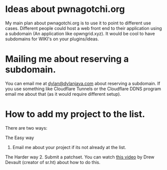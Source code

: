 # Ideas about pwnagotchi.org
My main plan about pwnagotchi.org is to use it to point to different use cases. Different people could host a web front end to their application using a subdomain (An application like opwngrid.xyz). It would be cool to have subdomains for WIKI's on your plugins/ideas.
# Mailing me about reserving a subdomain.
You can email me at dylan@dylanjava.com about reserving a subdomain. If you use something like Cloudflare Tunnels or the Cloudflare DDNS program email me about that (as it would require different setup).
# How to add my project to the list.
There are two ways:

The Easy way
1. Email me about your project if its not already at the list.

The Harder way
2. Submit a patchset. You can watch [this video](https://spacepub.space/w/ad258d23-0ac6-488c-83fc-2bacf578de3a) by Drew Devault (creator of sr.ht) about how to do this.